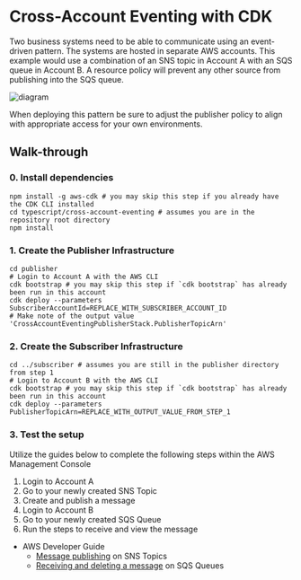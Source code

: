 # Cross-Account Eventing with CDK

Two business systems need to be able to communicate using an event-driven pattern. The systems are hosted in separate AWS accounts. This example would use a combination of an SNS topic in Account A with an SQS queue in Account B. A resource policy will prevent any other source from publishing into the SQS queue.

![diagram](https://user-images.githubusercontent.com/737853/149157898-50792b34-e007-4841-bcce-100a5462ce2f.jpg)


When deploying this pattern be sure to adjust the publisher policy to align with appropriate access for your own environments.

## Walk-through

### 0. Install dependencies

```shell
npm install -g aws-cdk # you may skip this step if you already have the CDK CLI installed
cd typescript/cross-account-eventing # assumes you are in the repository root directory
npm install
```

### 1. Create the Publisher Infrastructure

```shell
cd publisher
# Login to Account A with the AWS CLI
cdk bootstrap # you may skip this step if `cdk bootstrap` has already been run in this account
cdk deploy --parameters SubscriberAccountId=REPLACE_WITH_SUBSCRIBER_ACCOUNT_ID
# Make note of the output value 'CrossAccountEventingPublisherStack.PublisherTopicArn'
```

### 2. Create the Subscriber Infrastructure

```shell
cd ../subscriber # assumes you are still in the publisher directory from step 1
# Login to Account B with the AWS CLI
cdk bootstrap # you may skip this step if `cdk bootstrap` has already been run in this account
cdk deploy --parameters PublisherTopicArn=REPLACE_WITH_OUTPUT_VALUE_FROM_STEP_1
```

### 3. Test the setup

Utilize the guides below to complete the following steps within the AWS Management Console

1. Login to Account A
2. Go to your newly created SNS Topic
3. Create and publish a message
4. Login to Account B
5. Go to your newly created SQS Queue
6. Run the steps to receive and view the message

* AWS Developer Guide
  * [Message publishing](https://docs.aws.amazon.com/sns/latest/dg/sns-publishing.html#sns-publishing-messages) on SNS Topics
  * [Receiving and deleting a message](https://docs.aws.amazon.com/AWSSimpleQueueService/latest/SQSDeveloperGuide/sqs-using-receive-delete-message.html) on SQS Queues
